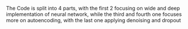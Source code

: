 The Code is split into 4 parts, with the first 2 focusing on wide and deep implementation of neural network, while the third and fourth one focuses more on autoencoding,
with the last one applying denoising and dropout
